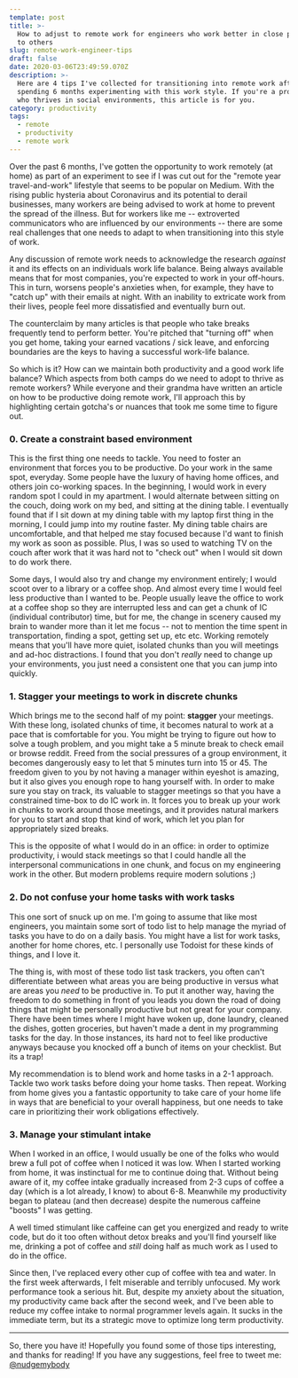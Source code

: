 ```yaml
---
template: post
title: >-
  How to adjust to remote work for engineers who work better in close proximity
  to others
slug: remote-work-engineer-tips
draft: false
date: 2020-03-06T23:49:59.070Z
description: >-
  Here are 4 tips I've collected for transitioning into remote work after
  spending 6 months experimenting with this work style. If you're a programmer
  who thrives in social environments, this article is for you.  
category: productivity
tags:
  - remote
  - productivity
  - remote work
---
```

Over the past 6 months, I've gotten the opportunity to work remotely (at home) as part of an experiment to see if I was cut out for the "remote year travel-and-work" lifestyle that seems to be popular on Medium. With the rising public hysteria about Coronavirus and its potential to derail businesses, many workers are being advised to work at home to prevent the spread of the illness. But for workers like me -- extroverted communicators who are influenced by our environments -- there are some real challenges that one needs to adapt to when transitioning into this style of work. 

Any discussion of remote work needs to acknowledge the research *against* it and its effects on an individuals work life balance. Being always available means that for most companies, you're expected to work in your off-hours. This in turn, worsens people's anxieties when, for example, they have to "catch up" with their emails at night. With an inability to extricate work from their lives, people feel more dissatisfied and eventually burn out.  

The counterclaim by many articles is that people who take breaks frequently tend to perform better. You're pitched that "turning off" when you get home, taking your earned vacations / sick leave, and enforcing boundaries are the keys to having a successful work-life balance.

So which is it? How can we maintain both productivity and a good work life balance? Which aspects from both camps do we need to adopt to thrive as remote workers? While everyone and their grandma have written an article on how to be productive doing remote work, I'll approach this by highlighting certain gotcha's or nuances that took me some time to figure out. 

### 0. Create a constraint based environment

This is the first thing one needs to tackle. You need to foster an environment that forces you to be productive. Do your work in the same spot, everyday. Some people have the luxury of having home offices, and others join co-working spaces. In the beginning, I would work in every random spot I could in my apartment. I would alternate between sitting on the couch, doing work on my bed, and sitting at the dining table. I eventually found that if I sit down at my dining table with my laptop first thing in the morning, I could jump into my routine faster. My dining table chairs are uncomfortable, and that helped me stay focused because I'd want to finish my work as soon as possible. Plus, I was so used to watching TV on the couch after work that it was hard not to "check out" when I would sit down to do work there. 

 Some days, I would also try and change my environment entirely; I would scoot over to a library or a coffee shop. And almost every time I would feel less productive than I wanted to be. People usually leave the office to work at a coffee shop so they are interrupted less and can get a chunk of IC (individual contributor) time, but for me, the change in scenery caused my brain to wander more than it let me focus -- not to mention the time spent in transportation, finding a spot, getting set up, etc etc. Working remotely means that you'll have more quiet, isolated chunks than you will meetings and ad-hoc distractions. I found that you don't *really* need to change up your environments, you just need a consistent one that you can jump into quickly.

### 1. Stagger your meetings to work in discrete chunks

Which brings me to the second half of my point: **stagger** your meetings. With these long, isolated chunks of time, it becomes natural to work at a pace that is comfortable for you. You might be trying to figure out how to solve a tough problem, and you might take a 5 minute break to check email or browse reddit. Freed from the social pressures of a group environment, it becomes dangerously easy to let that 5 minutes turn into 15 or 45. The freedom given to you by not having a manager within eyeshot is amazing, but it also gives you enough rope to hang yourself with. In order to make sure you stay on track, its valuable to stagger meetings so that you have a constrained time-box to do IC work in. It forces you to break up your work in chunks to work around those meetings, and it provides natural markers for you to start and stop that kind of work, which let you plan for appropriately sized breaks. 

This is the opposite of what I would do in an office: in order to optimize productivity, i would stack meetings so that I could handle all the interpersonal communications in one chunk, and focus on my engineering work in the other. But modern problems require modern solutions ;)

### 2. Do not confuse your home tasks with work tasks

This one sort of snuck up on me. I'm going to assume that like most engineers, you maintain some sort of todo list to help manage the myriad of tasks you have to do on a daily basis. You might have a list for work tasks, another for home chores, etc. I personally use Todoist for these kinds of things, and I love it. 

The thing is, with most of these todo list task trackers, you often can't differentiate between what areas you are being productive in versus what are areas you *need* to be productive in. To put it another way, having the freedom to do something in front of you leads you down the road of doing things that might be personally productive but not great for your company. There have been times where I might have woken up, done laundry, cleaned the dishes, gotten groceries, but haven't made a dent in my programming tasks for the day. In those instances, its hard not to feel like productive anyways because you knocked off a bunch of items on your checklist. But its a trap! 

My recommendation is to blend work and home tasks in a 2-1 approach. Tackle two work tasks before doing your home tasks. Then repeat. Working from home gives you a fantastic opportunity to take care of your home life in ways that are beneficial to your overall happiness, but one needs to take care in prioritizing their work obligations effectively.

### 3. Manage your stimulant intake

When I worked in an office, I would usually be one of the folks who would brew a full pot of coffee when I noticed it was low. When I started working from home, it was instinctual for me to continue doing that. Without being aware of it, my coffee intake gradually increased from 2-3 cups of coffee a day (which is a lot already, I know) to about 6-8. Meanwhile my productivity began to plateau (and then decrease) despite the numerous caffeine "boosts" I was getting. 

A well timed stimulant like caffeine can get you energized and ready to write code, but do it too often without detox breaks and you'll find yourself like me, drinking a pot of coffee and *still* doing half as much work as I used to do in the office.

Since then, I've replaced every other cup of coffee with tea and water. In the first week afterwards, I felt miserable and terribly unfocused. My work performance took a serious hit. But, despite my anxiety about the situation, my productivity came back after the second week, and I've been able to reduce my coffee intake to normal programmer levels again. It sucks in the immediate term, but its a strategic move to optimize long term productivity. 

- - -



So, there you have it! Hopefully you found some of those tips interesting, and thanks for reading! If you have any suggestions, feel free to tweet me: [@nudgemybody](https://twitter.com/nudgemybody)
